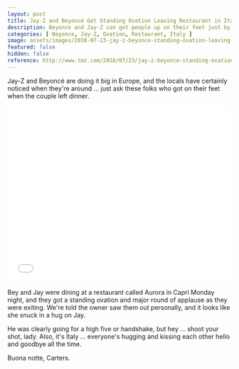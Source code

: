 ```yaml
---
layout: post
title: Jay-Z and Beyoncé Get Standing Ovation Leaving Restaurant in Italy
description: Beyonce and Jay-Z can get people up on their feet just by leaving a restaurant.
categories: [ Beyonce, Jay-Z, Ovation, Restaurant, Italy ]
image: assets/images/2018-07-23-jay-z-beyonce-standing-ovation-leaving-restaurant.jpeg
featured: false
hidden: false
reference: http://www.tmz.com/2018/07/23/jay-z-beyonce-standing-ovation-leaving-restaurant-capri/
---
```

Jay-Z and Beyoncé are doing it big in Europe, and the locals have certainly noticed when they're around ... just ask these folks who got on their feet when the couple left dinner.

<iframe src="//cdnapisec.kaltura.com/p/591531/sp/59153100/embedIframeJs/uiconf_id/6740162/partner_id/591531?iframeembed=true&playerId=kaltura-player-9999999999-76063703118557730&entry_id=0_fy474uz9" style="width: 100%;" height="395" allowfullscreen webkitallowfullscreen mozAllowFullScreen frameborder="0"></iframe>

Bey and Jay were dining at a restaurant called Aurora in Capri Monday night, and they got a standing ovation and major round of applause as they were exiting. We're told the owner saw them out personally, and it looks like she snuck in a hug on Jay. 

He was clearly going for a high five or handshake, but hey ... shoot your shot, lady. Also, it's Italy ... everyone's hugging and kissing each other hello and goodbye all the time. 

Buona notte, Carters. 
